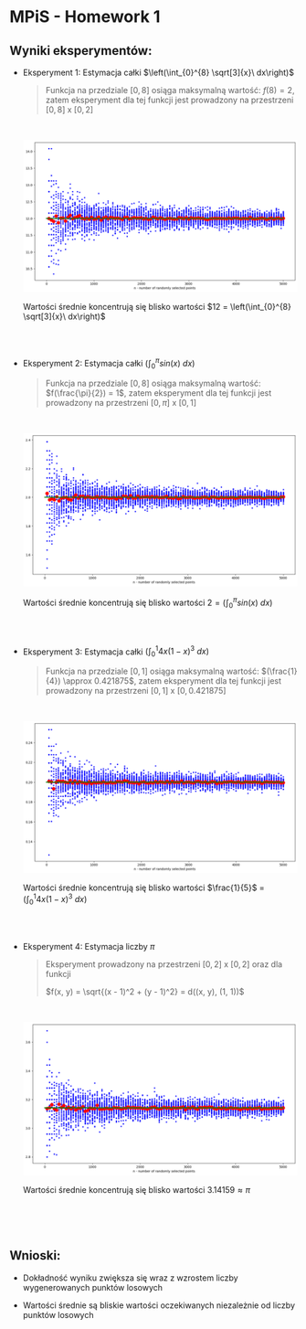 <script type="text/javascript" src="http://cdn.mathjax.org/mathjax/latest/MathJax.js?config=TeX-AMS-MML_HTMLorMML"></script>
<script type="text/x-mathjax-config">
  MathJax.Hub.Config({ tex2jax: {inlineMath: [['$', '$']]}, messageStyle: "none" });
</script>

# MPiS - Homework 1

## **Wyniki eksperymentów:**

* Eksperyment 1: Estymacja całki $\left(\int_{0}^{8} \sqrt[3]{x}\ dx\right)$

    > Funkcja na przedziale $[0, 8]$ osiąga maksymalną wartość: $f(8) = 2$, zatem eksperyment dla tej funkcji jest prowadzony na przestrzeni $[0, 8]$ x $[0, 2]$

    <br />

    ![Eksperyment 1](plot_images/results_A_plot.png)

    Wartości średnie koncentrują się blisko wartości $12 = \left(\int_{0}^{8} \sqrt[3]{x}\ dx\right)$

<br />
<br />

* Eksperyment 2: Estymacja całki $\left(\int_{0}^{\pi} sin(x)\ dx\right)$

    > Funkcja na przedziale $[0, 8]$ osiąga maksymalną wartość: $f(\frac{\pi}{2}) = 1$, zatem eksperyment dla tej funkcji jest prowadzony na przestrzeni $[0, \pi]$ x $[0, 1]$

    <br />

    ![Eksperyment 2](plot_images/results_B_plot.png)

    Wartości średnie koncentrują się blisko wartości $2 = \left(\int_{0}^{\pi} sin(x)\ dx\right)$

<br />
<br />

* Eksperyment 3: Estymacja całki $\left(\int_{0}^{1} 4x(1 - x)^3\ dx\right)$

    > Funkcja na przedziale $[0, 1]$ osiąga maksymalną wartość: $(\frac{1}{4}) \approx 0.421875$, zatem eksperyment dla tej funkcji jest prowadzony na przestrzeni $[0, 1]$ x $[0, 0.421875]$

    <br />

    ![Eksperyment 3](plot_images/results_C_plot.png)

    Wartości średnie koncentrują się blisko wartości $\frac{1}{5}$ = $\left(\int_{0}^{1} 4x(1 - x)^3\ dx\right)$

<br />
<br />

* Eksperyment 4: Estymacja liczby $\pi$

    > Eksperyment prowadzony na przestrzeni $[0, 2]$ x $[0, 2]$ oraz dla funkcji 
    > 
    > $f(x, y) = \sqrt{(x - 1)^2 + (y - 1)^2} = d((x, y), (1, 1))$

    <br />

    ![Eksperyment 4](plot_images/results_pi_plot.png)

    Wartości średnie koncentrują się blisko wartości $3.14159 \approx \pi$

<br />
<br />
<br />

## **Wnioski:**

* Dokładność wyniku zwiększa się wraz z wzrostem liczby wygenerowanych punktów losowych

* Wartości średnie są bliskie wartości oczekiwanych niezależnie od liczby punktów losowych